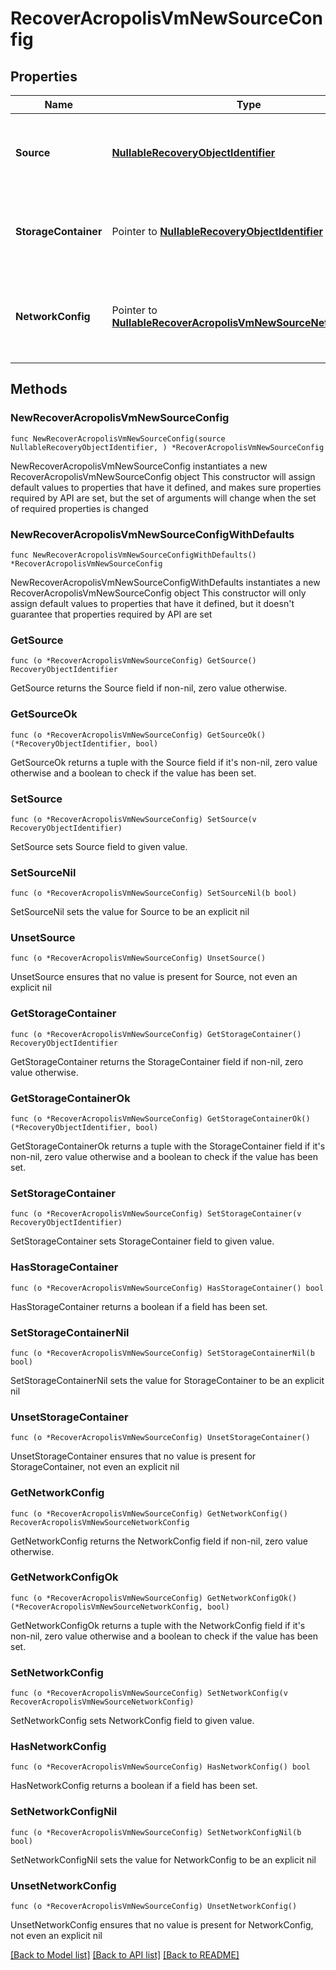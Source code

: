 # RecoverAcropolisVmNewSourceConfig

## Properties

Name | Type | Description | Notes
------------ | ------------- | ------------- | -------------
**Source** | [**NullableRecoveryObjectIdentifier**](RecoveryObjectIdentifier.md) | Specifies the id of the parent source to recover the VMs. | 
**StorageContainer** | Pointer to [**NullableRecoveryObjectIdentifier**](RecoveryObjectIdentifier.md) | A storage container where the VM&#39;s files should be restored to. | [optional] 
**NetworkConfig** | Pointer to [**NullableRecoverAcropolisVmNewSourceNetworkConfig**](RecoverAcropolisVmNewSourceNetworkConfig.md) | Specifies the networking configuration to be applied to the recovered VMs. | [optional] 

## Methods

### NewRecoverAcropolisVmNewSourceConfig

`func NewRecoverAcropolisVmNewSourceConfig(source NullableRecoveryObjectIdentifier, ) *RecoverAcropolisVmNewSourceConfig`

NewRecoverAcropolisVmNewSourceConfig instantiates a new RecoverAcropolisVmNewSourceConfig object
This constructor will assign default values to properties that have it defined,
and makes sure properties required by API are set, but the set of arguments
will change when the set of required properties is changed

### NewRecoverAcropolisVmNewSourceConfigWithDefaults

`func NewRecoverAcropolisVmNewSourceConfigWithDefaults() *RecoverAcropolisVmNewSourceConfig`

NewRecoverAcropolisVmNewSourceConfigWithDefaults instantiates a new RecoverAcropolisVmNewSourceConfig object
This constructor will only assign default values to properties that have it defined,
but it doesn't guarantee that properties required by API are set

### GetSource

`func (o *RecoverAcropolisVmNewSourceConfig) GetSource() RecoveryObjectIdentifier`

GetSource returns the Source field if non-nil, zero value otherwise.

### GetSourceOk

`func (o *RecoverAcropolisVmNewSourceConfig) GetSourceOk() (*RecoveryObjectIdentifier, bool)`

GetSourceOk returns a tuple with the Source field if it's non-nil, zero value otherwise
and a boolean to check if the value has been set.

### SetSource

`func (o *RecoverAcropolisVmNewSourceConfig) SetSource(v RecoveryObjectIdentifier)`

SetSource sets Source field to given value.


### SetSourceNil

`func (o *RecoverAcropolisVmNewSourceConfig) SetSourceNil(b bool)`

 SetSourceNil sets the value for Source to be an explicit nil

### UnsetSource
`func (o *RecoverAcropolisVmNewSourceConfig) UnsetSource()`

UnsetSource ensures that no value is present for Source, not even an explicit nil
### GetStorageContainer

`func (o *RecoverAcropolisVmNewSourceConfig) GetStorageContainer() RecoveryObjectIdentifier`

GetStorageContainer returns the StorageContainer field if non-nil, zero value otherwise.

### GetStorageContainerOk

`func (o *RecoverAcropolisVmNewSourceConfig) GetStorageContainerOk() (*RecoveryObjectIdentifier, bool)`

GetStorageContainerOk returns a tuple with the StorageContainer field if it's non-nil, zero value otherwise
and a boolean to check if the value has been set.

### SetStorageContainer

`func (o *RecoverAcropolisVmNewSourceConfig) SetStorageContainer(v RecoveryObjectIdentifier)`

SetStorageContainer sets StorageContainer field to given value.

### HasStorageContainer

`func (o *RecoverAcropolisVmNewSourceConfig) HasStorageContainer() bool`

HasStorageContainer returns a boolean if a field has been set.

### SetStorageContainerNil

`func (o *RecoverAcropolisVmNewSourceConfig) SetStorageContainerNil(b bool)`

 SetStorageContainerNil sets the value for StorageContainer to be an explicit nil

### UnsetStorageContainer
`func (o *RecoverAcropolisVmNewSourceConfig) UnsetStorageContainer()`

UnsetStorageContainer ensures that no value is present for StorageContainer, not even an explicit nil
### GetNetworkConfig

`func (o *RecoverAcropolisVmNewSourceConfig) GetNetworkConfig() RecoverAcropolisVmNewSourceNetworkConfig`

GetNetworkConfig returns the NetworkConfig field if non-nil, zero value otherwise.

### GetNetworkConfigOk

`func (o *RecoverAcropolisVmNewSourceConfig) GetNetworkConfigOk() (*RecoverAcropolisVmNewSourceNetworkConfig, bool)`

GetNetworkConfigOk returns a tuple with the NetworkConfig field if it's non-nil, zero value otherwise
and a boolean to check if the value has been set.

### SetNetworkConfig

`func (o *RecoverAcropolisVmNewSourceConfig) SetNetworkConfig(v RecoverAcropolisVmNewSourceNetworkConfig)`

SetNetworkConfig sets NetworkConfig field to given value.

### HasNetworkConfig

`func (o *RecoverAcropolisVmNewSourceConfig) HasNetworkConfig() bool`

HasNetworkConfig returns a boolean if a field has been set.

### SetNetworkConfigNil

`func (o *RecoverAcropolisVmNewSourceConfig) SetNetworkConfigNil(b bool)`

 SetNetworkConfigNil sets the value for NetworkConfig to be an explicit nil

### UnsetNetworkConfig
`func (o *RecoverAcropolisVmNewSourceConfig) UnsetNetworkConfig()`

UnsetNetworkConfig ensures that no value is present for NetworkConfig, not even an explicit nil

[[Back to Model list]](../README.md#documentation-for-models) [[Back to API list]](../README.md#documentation-for-api-endpoints) [[Back to README]](../README.md)


